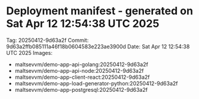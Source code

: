 # Deployment manifest - generated on Sat Apr 12 12:54:38 UTC 2025
Tag: 20250412-9d63a2f
Commit: 9d63a2ffb085111a46f18b0604583e223ae3900d
Date: Sat Apr 12 12:54:38 UTC 2025
Images:
- maltsevvm/demo-app-api-golang:20250412-9d63a2f
- maltsevvm/demo-app-api-node:20250412-9d63a2f
- maltsevvm/demo-app-client-react:20250412-9d63a2f
- maltsevvm/demo-app-load-generator-python:20250412-9d63a2f
- maltsevvm/demo-app-postgresql:20250412-9d63a2f
